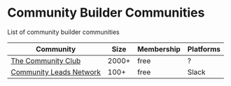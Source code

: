 # Community Builder Communities

List of community builder communities

| Community | Size | Membership | Platforms |
| --- | --- | --- | --- |
| [The Community Club](https://www.community.club/) | 2000+ | free | ? |
| [Community Leads Network](https://communityleads.net/) | 100+ | free | Slack |
